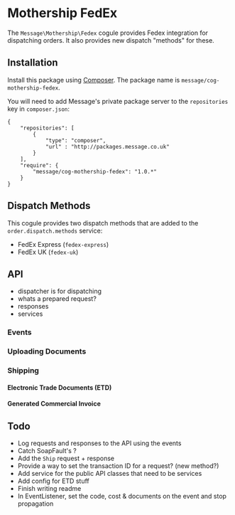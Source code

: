 # Mothership FedEx

The `Message\Mothership\Fedex` cogule provides Fedex integration for dispatching orders. It also provides new dispatch "methods" for these.

## Installation

Install this package using [Composer](http://getcomposer.org/). The package name is `message/cog-mothership-fedex`.

You will need to add Message's private package server to the `repositories` key in `composer.json`:

	{
		"repositories": [
			{
				"type": "composer",
				"url" : "http://packages.message.co.uk"
			}
		],
		"require": {
			"message/cog-mothership-fedex": "1.0.*"
		}
	}

## Dispatch Methods

This cogule provides two dispatch methods that are added to the `order.dispatch.methods` service:

- FedEx Express (`fedex-express`)
- FedEx UK (`fedex-uk`)

## API

- dispatcher is for dispatching
- whats a prepared request?
- responses
- services

### Events

### Uploading Documents

### Shipping

#### Electronic Trade Documents (ETD)

#### Generated Commercial Invoice

## Todo

- Log requests and responses to the API using the events
- Catch SoapFault's ?
- Add the `Ship` request + response
- Provide a way to set the transaction ID for a request? (new method?)
- Add service for the public API classes that need to be services
- Add config for ETD stuff
- Finish writing readme
- In EventListener, set the code, cost & documents on the event and stop propagation